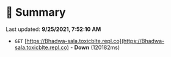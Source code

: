 # 📖 Summary
Last updated: **9/25/2021, 7:52:10 AM**

- `GET` [https://Bhadwa-sala.toxicblte.repl.co](https://Bhadwa-sala.toxicblte.repl.co) - **Down** (120182ms)
